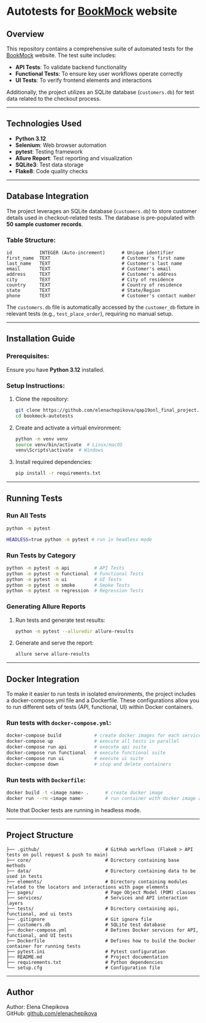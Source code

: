 # Autotests for [BookMock](https://elenachepikova.website3.me/) website

## Overview

This repository contains a comprehensive suite of automated tests for
the [BookMock](https://elenachepikova.website3.me/) website. The test suite includes:

- **API Tests**: To validate backend functionality
- **Functional Tests**: To ensure key user workflows operate correctly
- **UI Tests**: To verify frontend elements and interactions

Additionally, the project utilizes an SQLite database (`customers.db`) for test data related to the checkout process.

---

## Technologies Used

- **Python 3.12**
- **Selenium**: Web browser automation
- **pytest**: Testing framework
- **Allure Report**: Test reporting and visualization
- **SQLite3**: Test data storage
- **Flake8**: Code quality checks

---

## Database Integration

The project leverages an SQLite database (`customers.db`) to store customer details used in checkout-related tests. The
database is pre-populated with **50 sample customer records**.

### Table Structure:

```
id          INTEGER (Auto-increment)      # Unique identifier
first_name  TEXT                          # Customer's first name
last_name   TEXT                          # Customer's last name
email       TEXT                          # Customer's email
address     TEXT                          # Customer's address
city        TEXT                          # City of residence
country     TEXT                          # Country of residence
state       TEXT                          # State/Region
phone       TEXT                          # Customer's contact number
```

The `customers.db` file is automatically accessed by the `customer_db` fixture in relevant tests (e.g.,
`test_place_order`), requiring no manual setup.

---

## Installation Guide

### Prerequisites:

Ensure you have **Python 3.12** installed.

### Setup Instructions:

1. Clone the repository:
    ```bash
    git clone https://github.com/elenachepikova/qap19onl_final_project.git
    cd bookmock-autotests
    ```

2. Create and activate a virtual environment:
    ```bash
    python -m venv venv
    source venv/bin/activate  # Linux/macOS
    venv\Scripts\activate  # Windows
    ```

3. Install required dependencies:
    ```bash
    pip install -r requirements.txt
    ```

---

## Running Tests

### Run All Tests

```bash
python -m pytest

HEADLESS=true python -m pytest # run in headless mode
```

### Run Tests by Category

```bash
python -m pytest -m api         # API Tests
python -m pytest -m functional  # Functional Tests
python -m pytest -m ui          # UI Tests
python -m pytest -m smoke       # Smoke Tests
python -m pytest -m regression  # Regression Tests
```

### Generating Allure Reports

1. Run tests and generate test results:
    ```bash
    python -m pytest --alluredir allure-results
    ```
2. Generate and serve the report:
    ```bash
    allure serve allure-results
    ```

---

## Docker Integration

To make it easier to run tests in isolated environments, the project includes a docker-compose.yml file and a
Dockerfile. These configurations allow you to run different sets of tests (API, functional, UI) within Docker
containers.

### Run tests with `docker-compose.yml`:

```bash
docker-compose build            # create docker images for each service (api, functional, ui based on Dockerfile)
docker-compose up               # execute all tests in parallel
docker-compose run api          # execute api suite
docker-compose run functional   # execute functional suite
docker-compose run ui           # execute ui suite
docker-compose down             # stop and delete containers
```

### Run tests with `Dockerfile`:

```bash
docker build -t <image name> .      # create docker image
docker run --rm <image name>        # run container with docker image and delete container after run
```
Note that Docker tests are running in headless mode. 

---

## Project Structure

``` vbnet
├── .github/                        # GitHub workflows (Flake8 > API tests on pull request & push to main)
├── core/                           # Directory containing base methods
├── data/                           # Directory containing data to be used in tests
├── elements/                       # Directory containing modules related to the locators and interactions with page elements
├── pages/                          # Page Object Model (POM) classes
├── services/                       # Services and API interaction layers
├── tests/                          # Directory containing api, functional, and ui tests
├── .gitignore                      # Git ignore file
├── customers.db                    # SQLite test database
├── docker-compose.yml              # Defines Docker services for API, functional, and UI tests
├── Dockerfile                      # Defines how to build the Docker container for running tests
├── pytest.ini                      # Pytest configuration
├── README.md                       # Project documentation
├── requirements.txt                # Python dependencies
└── setup.cfg                       # Configuration file
```

---

## Author

Author: Elena Chepikova  
GitHub: [github.com/elenachepikova](https://github.com/elenachepikova)